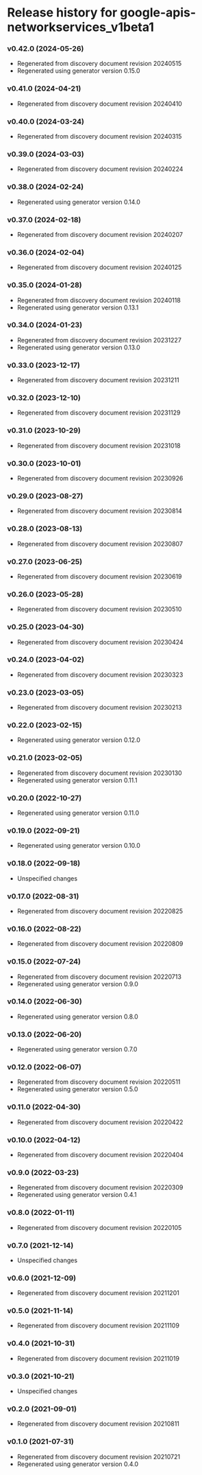 # Release history for google-apis-networkservices_v1beta1

### v0.42.0 (2024-05-26)

* Regenerated from discovery document revision 20240515
* Regenerated using generator version 0.15.0

### v0.41.0 (2024-04-21)

* Regenerated from discovery document revision 20240410

### v0.40.0 (2024-03-24)

* Regenerated from discovery document revision 20240315

### v0.39.0 (2024-03-03)

* Regenerated from discovery document revision 20240224

### v0.38.0 (2024-02-24)

* Regenerated using generator version 0.14.0

### v0.37.0 (2024-02-18)

* Regenerated from discovery document revision 20240207

### v0.36.0 (2024-02-04)

* Regenerated from discovery document revision 20240125

### v0.35.0 (2024-01-28)

* Regenerated from discovery document revision 20240118
* Regenerated using generator version 0.13.1

### v0.34.0 (2024-01-23)

* Regenerated from discovery document revision 20231227
* Regenerated using generator version 0.13.0

### v0.33.0 (2023-12-17)

* Regenerated from discovery document revision 20231211

### v0.32.0 (2023-12-10)

* Regenerated from discovery document revision 20231129

### v0.31.0 (2023-10-29)

* Regenerated from discovery document revision 20231018

### v0.30.0 (2023-10-01)

* Regenerated from discovery document revision 20230926

### v0.29.0 (2023-08-27)

* Regenerated from discovery document revision 20230814

### v0.28.0 (2023-08-13)

* Regenerated from discovery document revision 20230807

### v0.27.0 (2023-06-25)

* Regenerated from discovery document revision 20230619

### v0.26.0 (2023-05-28)

* Regenerated from discovery document revision 20230510

### v0.25.0 (2023-04-30)

* Regenerated from discovery document revision 20230424

### v0.24.0 (2023-04-02)

* Regenerated from discovery document revision 20230323

### v0.23.0 (2023-03-05)

* Regenerated from discovery document revision 20230213

### v0.22.0 (2023-02-15)

* Regenerated using generator version 0.12.0

### v0.21.0 (2023-02-05)

* Regenerated from discovery document revision 20230130
* Regenerated using generator version 0.11.1

### v0.20.0 (2022-10-27)

* Regenerated using generator version 0.11.0

### v0.19.0 (2022-09-21)

* Regenerated using generator version 0.10.0

### v0.18.0 (2022-09-18)

* Unspecified changes

### v0.17.0 (2022-08-31)

* Regenerated from discovery document revision 20220825

### v0.16.0 (2022-08-22)

* Regenerated from discovery document revision 20220809

### v0.15.0 (2022-07-24)

* Regenerated from discovery document revision 20220713
* Regenerated using generator version 0.9.0

### v0.14.0 (2022-06-30)

* Regenerated using generator version 0.8.0

### v0.13.0 (2022-06-20)

* Regenerated using generator version 0.7.0

### v0.12.0 (2022-06-07)

* Regenerated from discovery document revision 20220511
* Regenerated using generator version 0.5.0

### v0.11.0 (2022-04-30)

* Regenerated from discovery document revision 20220422

### v0.10.0 (2022-04-12)

* Regenerated from discovery document revision 20220404

### v0.9.0 (2022-03-23)

* Regenerated from discovery document revision 20220309
* Regenerated using generator version 0.4.1

### v0.8.0 (2022-01-11)

* Regenerated from discovery document revision 20220105

### v0.7.0 (2021-12-14)

* Unspecified changes

### v0.6.0 (2021-12-09)

* Regenerated from discovery document revision 20211201

### v0.5.0 (2021-11-14)

* Regenerated from discovery document revision 20211109

### v0.4.0 (2021-10-31)

* Regenerated from discovery document revision 20211019

### v0.3.0 (2021-10-21)

* Unspecified changes

### v0.2.0 (2021-09-01)

* Regenerated from discovery document revision 20210811

### v0.1.0 (2021-07-31)

* Regenerated from discovery document revision 20210721
* Regenerated using generator version 0.4.0

